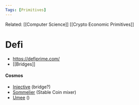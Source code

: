 ```yaml
---
Tags: [Primitives]
---
```

Related: [[Computer Science]] [[Crypto Economic Primitives]]
# Defi
- https://defiprime.com/
- [[Bridges]]

#### Cosmos
- [Injective](https://injective.com/) (bridge?)
- [Sommelier](https://www.sommelier.finance/) (Stable Coin mixer)
- [Umee](https://www.umee.cc/) ()